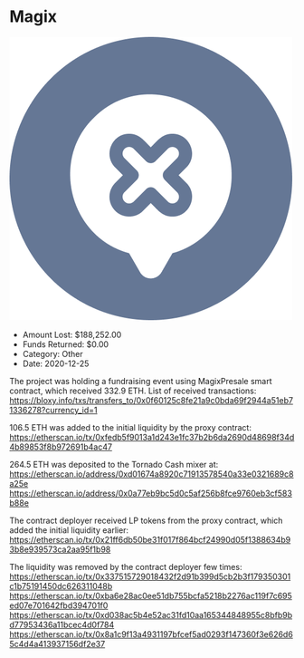 # Magix
![Magix](/rektimages/Magix.png)
- Amount Lost: $188,252.00
- Funds Returned: $0.00
- Category: Other
- Date: 2020-12-25

The project was holding a fundraising event using MagixPresale smart contract, which received 332.9 ETH. List of received transactions:  
https://bloxy.info/txs/transfers_to/0x0f60125c8fe21a9c0bda69f2944a51eb71336278?currency_id=1  
  
106.5 ETH was added to the initial liquidity by the proxy contract:  
https://etherscan.io/tx/0xfedb5f9013a1d243e1fc37b2b6da2690d48698f34d4b89853f8b972691b4ac47  
  
264.5 ETH was deposited to the Tornado Cash mixer at:  
https://etherscan.io/address/0xd01674a8920c71913578540a33e0321689c8a25e  
https://etherscan.io/address/0x0a77eb9bc5d0c5af256b8fce9760eb3cf583b88e  
  
The contract deployer received LP tokens from the proxy contract, which added the initial liquidity earlier:  
https://etherscan.io/tx/0x21ff6db50be31f017f864bcf24990d05f1388634b93b8e939573ca2aa95f1b98  
  
The liquidity was removed by the contract deployer few times:  
https://etherscan.io/tx/0x337515729018432f2d91b399d5cb2b3f179350301c1b75191450dc626311048b  
https://etherscan.io/tx/0xba6e28ac0ee51db755bcfa5218b2276ac119f7c695ed07e701642fbd394701f0  
https://etherscan.io/tx/0xd038ac5b4e52ac31fd10aa165344848955c8bfb9bd77953436a11bcec4d0f784  
https://etherscan.io/tx/0x8a1c9f13a4931197bfcef5ad0293f147360f3e626d65c4d4a413937156df2e37



